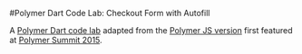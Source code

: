 #Polymer Dart Code Lab: Checkout Form with Autofill

A [Polymer Dart code lab](https://dart.academy/polymer-dart-code-lab-checkout-form-with-autofill/) adapted from the [Polymer JS version](http://www.code-labs.io/codelabs/polymer-checkout-form/) first featured at [Polymer Summit 2015](https://www.polymer-project.org/summit).